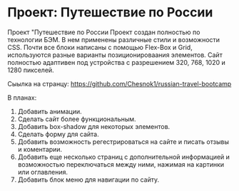 # Проект: Путешествие по России

Проект "Путешествие по России
Проект создан полностью по технологии БЭМ. В нем применены различные стили и возможности CSS. Почти все блоки написаны с помощью Flex-Box и Grid, используются разные варианты позиционироваания элементов. Сайт полностью адаптивен под устройства с разрешением 320, 768, 1020 и 1280 пикселей.

Сыылка на странцу: https://github.com/Chesnok1/russian-travel-bootcamp

В планах:

1. Добавить анимации.
2. Сделать сайт более функциональным.
3. Добавить box-shadow для некоторых элементов.
4. Сделать форму для сайта.
5. Добавить возможность регестрироваться на сайте и писать отзывы и коментарии.
6. Добавить еще несколько страниц с дополнительной информацией и возможностью переключаться между ними, нажимая на картинки или оглавления.
7. Добавить блок меню для навигации по сайту.

